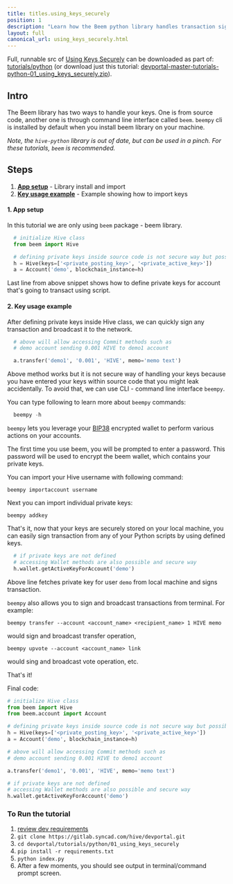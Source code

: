 ```yaml
---
title: titles.using_keys_securely
position: 1
description: "Learn how the Beem python library handles transaction signing with Hive user's key and how to securely manage your private keys."
layout: full
canonical_url: using_keys_securely.html
---
```

Full, runnable src of [Using Keys Securely](https://gitlab.syncad.com/hive/devportal/-/tree/master/tutorials/python/01_using_keys_securely) can be downloaded as part of: [tutorials/python](https://gitlab.syncad.com/hive/devportal/-/tree/master/tutorials/python) (or download just this tutorial: [devportal-master-tutorials-python-01_using_keys_securely.zip](https://gitlab.syncad.com/hive/devportal/-/archive/master/devportal-master.zip?path=tutorials/python/01_using_keys_securely)).

## Intro

The Beem library has two ways to handle your keys.  One is from source code, another one is through command line interface called `beem`.  `beempy` cli is installed by default when you install beem library on your machine.

*Note, the `hive-python` library is out of date, but can be used in a pinch.  For these tutorials, `beem` is recommended.*

## Steps

1. [**App setup**](#app-setup) - Library install and import
1. [**Key usage example**](#example-list) - Example showing how to import keys

#### 1. App setup <a name="app-setup"></a>

In this tutorial we are only using `beem` package - beem library.

```python
  # initialize Hive class
  from beem import Hive

  # defining private keys inside source code is not secure way but possible
  h = Hive(keys=['<private_posting_key>', '<private_active_key>'])
  a = Account('demo', blockchain_instance=h)
```

Last line from above snippet shows how to define private keys for account that's going to transact using script.

#### 2. Key usage example <a name='example-list'></a>

After defining private keys inside Hive class, we can quickly sign any transaction and broadcast it to the network.

```python
  # above will allow accessing Commit methods such as
  # demo account sending 0.001 HIVE to demo1 account

  a.transfer('demo1', '0.001', 'HIVE', memo='memo text')
```

Above method works but it is not secure way of handling your keys because you have entered your keys within source code that you might leak accidentally. To avoid that, we can use CLI - command line interface `beempy`.

You can type following to learn more about `beempy` commands: 

```python
  beempy -h
```

`beempy` lets you leverage your [BIP38](https://bitcoinpaperwallet.com/bip38-password-encrypted-wallets/) encrypted wallet to perform various actions on your accounts.

The first time you use beem, you will be prompted to enter a password. This password will be used to encrypt the beem wallet, which contains your private keys.

You can import your Hive username with following command:

`beempy importaccount username`

Next you can import individual private keys:

`beempy addkey`

That's it, now that your keys are securely stored on your local machine, you can easily sign transaction from any of your Python scripts by using defined keys.

```python
  # if private keys are not defined
  # accessing Wallet methods are also possible and secure way
  h.wallet.getActiveKeyForAccount('demo')
```

Above line fetches private key for user `demo` from local machine and signs transaction.

`beempy` also allows you to sign and broadcast transactions from terminal. For example:

`beempy transfer --account <account_name> <recipient_name> 1 HIVE memo`

would sign and broadcast transfer operation,

`beempy upvote --account <account_name> link`

would sing and broadcast vote operation, etc.

That's it!

Final code:

```python
# initialize Hive class
from beem import Hive
from beem.account import Account

# defining private keys inside source code is not secure way but possible
h = Hive(keys=['<private_posting_key>', '<private_active_key>'])
a = Account('demo', blockchain_instance=h)

# above will allow accessing Commit methods such as
# demo account sending 0.001 HIVE to demo1 account

a.transfer('demo1', '0.001', 'HIVE', memo='memo text')

# if private keys are not defined
# accessing Wallet methods are also possible and secure way
h.wallet.getActiveKeyForAccount('demo')

```

### To Run the tutorial

1. [review dev requirements](getting_started.html)
1. `git clone https://gitlab.syncad.com/hive/devportal.git`
1. `cd devportal/tutorials/python/01_using_keys_securely`
1. `pip install -r requirements.txt`
1. `python index.py`
1. After a few moments, you should see output in terminal/command prompt screen.
